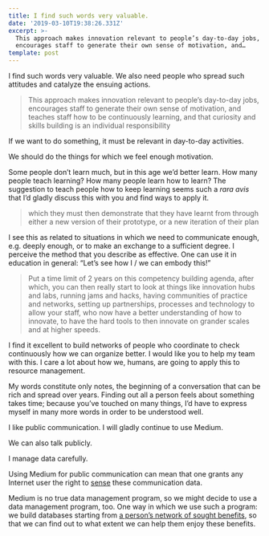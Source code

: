 ```yaml
---
title: I find such words very valuable.
date: '2019-03-10T19:38:26.331Z'
excerpt: >-
  This approach makes innovation relevant to people’s day-to-day jobs,
  encourages staff to generate their own sense of motivation, and…
template: post
---
```

I find such words very valuable. We also need people who spread such attitudes and catalyze the ensuing actions.

> This approach makes innovation relevant to people’s day-to-day jobs, encourages staff to generate their own sense of motivation, and teaches staff how to be continuously learning, and that curiosity and skills building is an individual responsibility

If we want to do something, it must be relevant in day-to-day activities.

We should do the things for which we feel enough motivation.

Some people don’t learn much, but in this age we’d better learn. How many people teach learning? How many people learn how to learn? The suggestion to teach people how to keep learning seems such a *rara avis* that I’d gladly discuss this with you and find ways to apply it.

> which they must then demonstrate that they have learnt from through either a new version of their prototype, or a new iteration of their plan

I see this as related to situations in which we need to communicate enough, e.g. deeply enough, or to make an exchange to a sufficient degree. I perceive the method that you describe as effective. One can use it in education in general: “Let’s see how I / we can embody this!”

> Put a time limit of 2 years on this competency building agenda, after which, you can then really start to look at things like innovation hubs and labs, running jams and hacks, having communities of practice and networks, setting up partnerships, processes and technology to allow your staff, who now have a better understanding of how to innovate, to have the hard tools to then innovate on grander scales and at higher speeds.

I find it excellent to build networks of people who coordinate to check continuously how we can organize better. I would like you to help my team with this. I care a lot about how we, humans, are going to apply this to resource management.

My words constitute only notes, the beginning of a conversation that can be rich and spread over years. Finding out all a person feels about something takes time; because you’ve touched on many things, I’d have to express myself in many more words in order to be understood well.

I like public communication. I will gladly continue to use Medium.

We can also talk publicly.

I manage data carefully.

Using Medium for public communication can mean that one grants any Internet user the right to [sense](https://medium.com/sol-id/data-management-basics-dc85367f10a2) these communication data.

Medium is no true data management program, so we might decide to use a data management program, too. One way in which we use such a program: we build databases starting from [a person’s network of sought benefits](https://medium.com/julian-dumitrascu/building-a-relationship-6d7bf1e3c502), so that we can find out to what extent we can help them enjoy these benefits.
